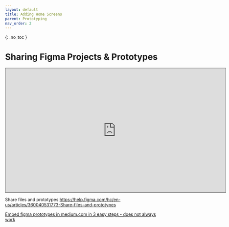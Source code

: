 ```yaml
---
layout: default
title: Adding Home Screens
parent: Prototyping
nav_order: 2
---
```


{: .no_toc }

# Sharing Figma Projects & Prototypes

<iframe src="https://solent.cloud.panopto.eu/Panopto/Pages/Embed.aspx?id=ffd69e5f-5033-4d22-ab4c-af64016410ed&autoplay=false&offerviewer=true&showtitle=true&showbrand=true&captions=true&interactivity=all" height="405" width="720" style="border: 1px solid #464646;" allowfullscreen allow="autoplay"></iframe>



Share files and prototypes
https://help.figma.com/hc/en-us/articles/360040531773-Share-files-and-prototypes

[Embed figma prototypes in medium.com in 3 easy steps - does not always work](https://bootcamp.uxdesign.cc/embed-figma-prototypes-in-medium-in-3-easy-steps-2299ccb704a0)
